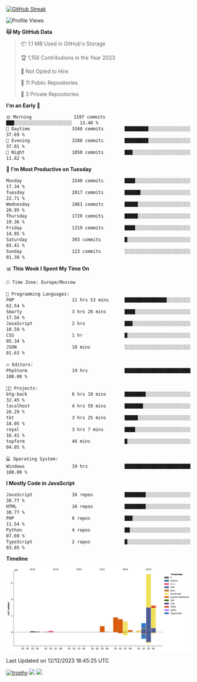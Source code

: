 [![GitHub Streak](https://github-readme-streak-stats.herokuapp.com/?user=yogik10)](https://git.io/streak-stats)
<!--START_SECTION:waka-->
![Profile Views](http://img.shields.io/badge/Profile%20Views-0-blue)

**🐱 My GitHub Data** 

> 📦 1.1 MB Used in GitHub's Storage 
 > 
> 🏆 1,156 Contributions in the Year 2023
 > 
> 🚫 Not Opted to Hire
 > 
> 📜 11 Public Repositories 
 > 
> 🔑 3 Private Repositories 
 > 
**I'm an Early 🐤** 

```text
🌞 Morning                1197 commits        ███░░░░░░░░░░░░░░░░░░░░░░   13.48 % 
🌆 Daytime                3348 commits        █████████░░░░░░░░░░░░░░░░   37.69 % 
🌃 Evening                3288 commits        █████████░░░░░░░░░░░░░░░░   37.01 % 
🌙 Night                  1050 commits        ███░░░░░░░░░░░░░░░░░░░░░░   11.82 % 
```
📅 **I'm Most Productive on Tuesday** 

```text
Monday                   1540 commits        ████░░░░░░░░░░░░░░░░░░░░░   17.34 % 
Tuesday                  2017 commits        ██████░░░░░░░░░░░░░░░░░░░   22.71 % 
Wednesday                1861 commits        █████░░░░░░░░░░░░░░░░░░░░   20.95 % 
Thursday                 1720 commits        █████░░░░░░░░░░░░░░░░░░░░   19.36 % 
Friday                   1319 commits        ████░░░░░░░░░░░░░░░░░░░░░   14.85 % 
Saturday                 303 commits         █░░░░░░░░░░░░░░░░░░░░░░░░   03.41 % 
Sunday                   123 commits         ░░░░░░░░░░░░░░░░░░░░░░░░░   01.38 % 
```


📊 **This Week I Spent My Time On** 

```text
🕑︎ Time Zone: Europe/Moscow

💬 Programming Languages: 
PHP                      11 hrs 53 mins      ████████████████░░░░░░░░░   62.54 % 
Smarty                   3 hrs 20 mins       ████░░░░░░░░░░░░░░░░░░░░░   17.56 % 
JavaScript               2 hrs               ███░░░░░░░░░░░░░░░░░░░░░░   10.59 % 
CSS                      1 hr                █░░░░░░░░░░░░░░░░░░░░░░░░   05.34 % 
JSON                     18 mins             ░░░░░░░░░░░░░░░░░░░░░░░░░   01.63 % 

🔥 Editors: 
PhpStorm                 19 hrs              █████████████████████████   100.00 % 

🐱‍💻 Projects: 
btg-back                 6 hrs 10 mins       ████████░░░░░░░░░░░░░░░░░   32.45 % 
localhost                4 hrs 59 mins       ███████░░░░░░░░░░░░░░░░░░   26.29 % 
tkt                      3 hrs 25 mins       █████░░░░░░░░░░░░░░░░░░░░   18.05 % 
royal                    3 hrs 7 mins        ████░░░░░░░░░░░░░░░░░░░░░   16.41 % 
topform                  46 mins             █░░░░░░░░░░░░░░░░░░░░░░░░   04.05 % 

💻 Operating System: 
Windows                  19 hrs              █████████████████████████   100.00 % 
```

**I Mostly Code in JavaScript** 

```text
JavaScript               16 repos            ████████░░░░░░░░░░░░░░░░░   30.77 % 
HTML                     16 repos            ████████░░░░░░░░░░░░░░░░░   30.77 % 
PHP                      6 repos             ███░░░░░░░░░░░░░░░░░░░░░░   11.54 % 
Python                   4 repos             ██░░░░░░░░░░░░░░░░░░░░░░░   07.69 % 
TypeScript               2 repos             █░░░░░░░░░░░░░░░░░░░░░░░░   03.85 % 
```



**Timeline**

![Lines of Code chart](https://raw.githubusercontent.com/Yogik10/Yogik10/main/assets/bar_graph.png)


 Last Updated on 12/12/2023 18:45:25 UTC
<!--END_SECTION:waka-->
[![trophy](https://github-profile-trophy.vercel.app/?username=yogik10)](https://github.com/ryo-ma/github-profile-trophy)
![](https://github-profile-summary-cards.vercel.app/api/cards/profile-details?username=yogik10&theme=solarized_dark)
![](https://github-profile-summary-cards.vercel.app/api/cards/most-commit-language?username=yogik10&theme=solarized_dark)


